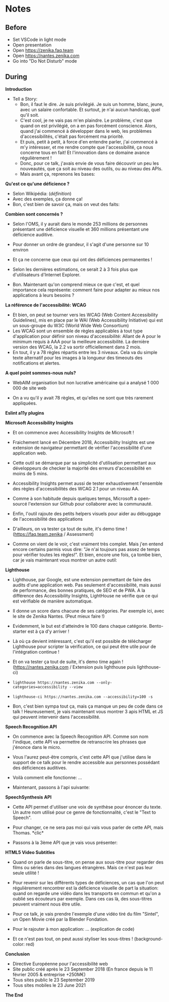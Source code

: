 # Notes

## Before

- Set VSCode in light mode
- Open presentation
- Open https://zenika.faq.team
- Open https://nantes.zenika.com
- Go into "Do Not Disturb" mode

## During

**Introduction**

- Tell a Story:
  - Bon, il faut le dire. Je suis privilégié. Je suis un homme, blanc, jeune, avec un salaire confortable. Et surtout, je n'ai aucun handicap, quel qu'il soit.
  - C'est cool, je ne vais pas m'en plaindre. Le problème, c'est que quand on est privilégié, on a en pas forcément conscience. Alors, quand j'ai commencé à développer dans le web, les problèmes d'accessibilités, c'était pas forcément ma priorité.
  - Et puis, petit à petit, à force d'en entendre parler, j'ai commencé à m'y intéresser, et me rendre compte que l'accessibilité, ça nous concerne tous en fait! Et l'innovation dans ce domaine avance régulièrement !
  - Donc, pour ce talk, j'avais envie de vous faire découvrir un peu les nouveautés, que ça soit au niveau des outils, ou au niveau des APIs.
  - Mais avant ça, reprenons les bases:

**Qu'est ce qu'une déficience ?**

- Selon Wikipédia: (_définition_)
- Avec des exemples, ça donne ça!
- Bon, c'est bien de savoir ça, mais on veut des faits:

**Combien sont concernés ?**

- Selon l'OMS, il y aurait dans le monde 253 millions de personnes présentant une déficience visuelle et 360 millions présentant une déficience auditive.
- Pour donner un ordre de grandeur, il s'agit d'une personne sur 10 environ
- Et ça ne concerne que ceux qui ont des déficiences permanentes !
- Selon les dernières estimations, ce serait 2 à 3 fois plus que d'utilisateurs d'Internet Explorer.

- Bon. Maintenant qu'on comprend mieux ce que c'est, et quel importance cela représente: comment faire pour adapter au mieux nos applications à leurs besoins ?

**La référence de l'accessibilité: WCAG**

- Et bien, on peut se tourner vers les WCAG (Web Content Accessibility Guidelines), mis en place par le WAI (Web Accessibility Initiative) qui est un sous-groupe du W3C (World Wide Web Consortium)
- Les WCAG sont un ensemble de règles applicables à tout type d'application pour définir son niveau d'accessibilité: Allant de A pour le minimum requis à AAA pour la meilleure accessibilité. La dernière version des WCAG, la 2.2 va sortir officiellement dans 2 mois.
- En tout, il y a 78 règles répartis entre les 3 niveaux. Cela va du simple texte alternatif pour les images à la longueur des timeouts des notifications et alertes.

**A quel point sommes-nous nuls?**

- WebAIM organisation but non lucrative américaine qui a analysé 1 000 000 de site web

- On a vu qu'il y avait 78 règles, et qu'elles ne sont que très rarement appliquées.

**Eslint a11y plugins**

**Microsoft Accessibility Insights**

- Et on commence avec Accessibility Insights de Microsoft !
- Fraichement lancé en Décembre 2018, Accessibility Insights est une extension de navigateur permettant de vérifier l'accessibilité d'une application web.
- Cette outil se démarque par sa simplicité d'utilisation permettant aux développeurs de checker la majorité des erreurs d'accessibilité en moins de 5 mins.
- Accessibility Insights permet aussi de tester exhaustivement l'ensemble des règles d'accessibilités des WCAG 2.1 pour un niveau AA.
- Comme à son habitude depuis quelques temps, Microsoft a open-sourcé l'extension sur Github pour collaborer avec la communauté.
- Enfin, l'outil rajoute des petits helpers visuels pour aider au débuggage de l'accessibilité des applications
- D'ailleurs, on va tester ça tout de suite, it's demo time ! (https://faq.team.zenika / Assessment)

- Comme on vient de le voir, c'est vraiment très complet. Mais j'en entend encore certains parmis vous dire: "Je n'ai toujours pas assez de temps pour vérifier toutes les règles!". Et bien, encore une fois, ça tombe bien, car je vais maintenant vous montrer un autre outil:

**Lighthouse**

- Lighthouse, par Google, est une extension permettant de faire des audits d'une application web. Pas seulement d'accessibilité, mais aussi de performance, des bonnes pratiques, de SEO et de PWA. A la différence des Accessibility Insights, LightHouse ne vérifie que ce qui est vérifiable de manière automatique.
- Il donne un score dans chacune de ses catégories. Par exemple ici, avec le site de Zenika Nantes. (Peut mieux faire !)
- Evidemment, le but est d'atteindre le 100 dans chaque catégorie. Bento-starter est à ça d'y arriver !
- Là où ça devient intéressant, c'est qu'il est possible de télécharger Lighthouse pour scripter la vérification, ce qui peut être utile pour de l'intégration continue !
- Et on va tester ça tout de suite, it's demo time again ! (https://nantes.zenika.com / Extension puis lighthouse puis lighthouse-ci)

- `lighthouse https://nantes.zenika.com --only-categories=accessibility --view`
- `lighthouse-ci https://nantes.zenika.com --accessibility=100 -s`

- Bon, c'est bien sympa tout ça, mais ça manque un peu de code dans ce talk ! Heureusement, je vais maintenant vous montrer 3 apis HTML et JS qui peuvent intervenir dans l'accessibilité.

**Speech Recognition API**

- On commence avec la Speech Recognition API. Comme son nom l'indique, cette API va permettre de retranscrire les phrases que j'énonce dans le micro.
- Vous l'aurez peut-être compris, c'est cette API que j'utilise dans le support de ce talk pour le rendre accessible aux personnes possédant des déficiences auditives.
- Voilà comment elle fonctionne: ...

- Maintenant, passons à l'api suivante:

**SpeechSynthesis API**

- Cette API permet d'utiliser une voix de synthèse pour énoncer du texte. Un autre nom utilisé pour ce genre de fonctionnalité, c'est le "Text to Speech".
- Pour changer, ce ne sera pas moi qui vais vous parler de cette API, mais Thomas. \*clic\*

- Passons à la 3ème API que je vais vous présenter:

**HTML5 Video Subtitles**

- Quand on parle de sous-titre, on pense aux sous-titre pour regarder des films ou séries dans des langues étrangères. Mais ce n'est pas leur seule utilité !
- Pour revenir sur les différents types de déficiences, un cas que l'on peut régulièrement rencontrer est la déficience visuelle de part la situation: quand on regarde une vidéo dans les transports en commun et qu'on a oublié ses écouteurs par exemple. Dans ces cas là, des sous-titres peuvent vraiment nous être utile.
- Pour ce talk, je vais prendre l'exemple d'une vidéo tiré du film "Sintel", un Open Movie créé par la Blender Fondation.
- Pour le rajouter à mon application: ... (explication de code)

- Et ce n'est pas tout, on peut aussi styliser les sous-titres ! (background-color: red)

**Conclusion**

- Directive Européenne pour l'accessibilité web
- Site public créé après le 23 September 2018 (En france depuis le 11 février 2005 & entreprise +250M€)
- Tous sites public le 23 September 2019
- Tous sites mobiles le 23 June 2021

**The End**
